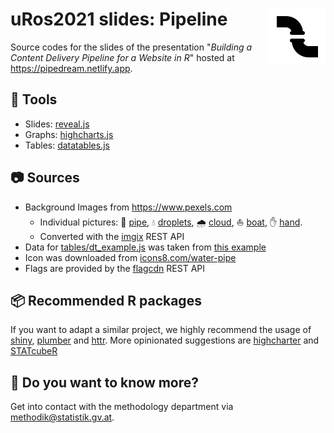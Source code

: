 # uRos2021 slides: Pipeline <img align="right" width="90" height="90" src="www/favicon.png">

Source codes for the slides of the presentation "*Building a Content Delivery Pipeline for a Website in R*" hosted at https://pipedream.netlify.app.

## 🔨 Tools

* Slides: [reveal.js](https://revealjs.com/)
* Graphs: [highcharts.js](https://www.highcharts.com/)
* Tables: [datatables.js](https://datatables.net/)

## 📷 Sources

* Background Images from https://www.pexels.com
  * Individual pictures:
    🥧 [pipe](https://www.pexels.com/photo/7417579),
    💧 [droplets](https://www.pexels.com/photo/268854), 
    🌧️ [cloud](https://www.pexels.com/photo/45848), 
    ⛵ [boat](https://www.pexels.com/photo/4203587),
    ✋ [hand](https://www.pexels.com/photo/2837863).
  * Converted with the [imgix](https://www.imgix.com/) REST API
* Data for [tables/dt_example.js](tables/dt_example.js) was taken from [this example](https://datatables.net/examples/data_sources/js_array.html)
* Icon was downloaded from [icons8.com/water-pipe](https://icons8.com/icon/66227/water-pipe/)
* Flags are provided by the [flagcdn](https://flagpedia.net/download/api) REST API

## 📦 Recommended R packages

If you want to adapt a similar project, we highly recommend the usage of [shiny](https://shiny.rstudio.com/), [plumber](https://www.rplumber.io/) and [httr](https://httr.r-lib.org/). More opinionated suggestions are [highcharter](https://jkunst.com/highcharter/) and [STATcubeR](statistikat.github.io/STATcubeR)

## 🤔 Do you want to know more?

Get into contact with the methodology department via methodik@statistik.gv.at.
